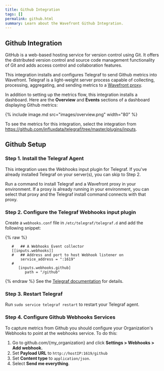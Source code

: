 ```yaml
---
title: Github Integration
tags: []
permalink: github.html
summary: Learn about the Wavefront Github Integration.
---
```

## Github Integration
GitHub is a web-based hosting service for version control using Git. It offers the distributed version control and source code management functionality of Git and adds access control and collaboration features.

This integration installs and configures Telegraf to send Github metrics into Wavefront. Telegraf is a light-weight server process capable of collecting, processing, aggregating, and sending metrics to a [Wavefront proxy](https://docs.wavefront.com/proxies.html).

In addition to setting up the metrics flow, this integration installs a dashboard. Here are the **Overview** and **Events** sections of a dashboard displaying Github metrics:

{% include image.md src="images/overview.png" width="80" %}


To see the metrics for this integration, select the integration from <https://github.com/influxdata/telegraf/tree/master/plugins/inputs>.
## Github Setup



### Step 1. Install the Telegraf Agent
This integration uses the Webhooks input plugin for Telegraf. If you've already installed Telegraf on your server(s), you can skip to Step 2.

Run a command to install Telegraf and a Wavefront proxy in your environment. If a proxy is already running in your environment, you can select that proxy and the Telegraf install command connects with that proxy.

### Step 2. Configure the Telegraf Webhooks input plugin

Create a `webhooks.conf` file in `/etc/telegraf/telegraf.d` and add the following snippet:

 {% raw %}
```   
   #   ## A Webhooks Event collector
   [[inputs.webhooks]]
   #   ## Address and port to host Webhook listener on
       service_address = ":1619"
   #
      [inputs.webhooks.github]
         path = "/github"
```
{% endraw %}
See the [Telegraf documentation](https://github.com/influxdata/telegraf/tree/master/plugins/inputs/webhooks) for details.

### Step 3. Restart Telegraf

Run `sudo service telegraf restart` to restart your Telegraf agent.

### Step 4. Configure Github Webhooks Services

To capture metrics from Github you should configure your Organization's Webhooks to point at the webhooks service. To do this:

1. Go to github.com/{my_organization} and click **Settings > Webhooks > Add webhook.**
2. Set **Payload URL** to `http://hostIP:1619/github`
3. Set **Content type** to `application/json`.
4. Select **Send me everything**.
